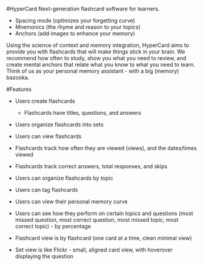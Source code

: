 #HyperCard
Next-generation flashcard software for learners.
- Spacing mode (optimizes your forgetting curve)
- Mnemonics (the rhyme and reason to your topics)
- Anchors (add images to enhance your memory)

Using the science of context and memory integration, HyperCard aims to provide you with flashcards that will make things stick in your brain. We recommend how often to study, show you what you need to review, and create mental anchors that relate what you know to what you need to learn. Think of us as your personal memory assistant - with a big (memory) bazooka. 

#Features
- Users create flashcards
  - Flashcards have titles, questions, and answers
- Users organize flashcards into sets
- Users can view flashcards
- Flashcards track how often they are viewed (views), and the dates/times viewed
- Flashcards track correct answers, total responses, and skips

- Users can organize flashcards by topic
- Users can tag flashcards

- Users can view their personal memory curve
- Users can see how they perform on certain topics and questions (most missed question, most correct question, most missed topic, most correct topic) - by percentage


- Flashcard view is by flashcard (one card at a time, clean minimal view)
- Set view is like Flickr - small, aligned card view, with hoverover displaying the question